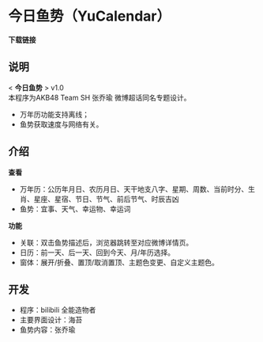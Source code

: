 # 今日鱼势（YuCalendar）


**下载链接**   
   
   
**说明**   
-   
< **今日鱼势** > v1.0   
  本程序为AKB48 Team SH 张乔瑜 微博超话同名专题设计。   
- 万年历功能支持离线；   
- 鱼势获取速度与网络有关。   

**介绍**
-    
**查看**   
- 万年历：公历年月日、农历月日、天干地支八字、星期、周数、当前时分、生肖、星座、星宿、节日、节气、前后节气、时辰吉凶   
- 鱼势：宜事、天气、幸运物、幸运词   
   
**功能**
- 关联：双击鱼势描述后，浏览器跳转至对应微博详情页。   
- 日历：前一天、后一天、回到今天、月/年历选择。   
- 窗体：展开/折叠、置顶/取消置顶、主题色变更、自定义主题色。    
   
  
**开发**   
-   
- 程序：bilibili 全能造物者   
- 主要界面设计：海苔   
- 鱼势内容：张乔瑜   
